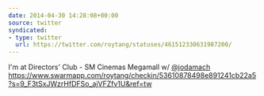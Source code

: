 ```yaml
---
date: 2014-04-30 14:28:08+00:00
source: twitter
syndicated:
- type: twitter
  url: https://twitter.com/roytang/statuses/461512330631987200/
---
```


I'm at Directors' Club - SM Cinemas Megamall w/ [@jodamach](https://twitter.com/jodamach/) https://www.swarmapp.com/roytang/checkin/53610878498e891241cb22a5?s=9_F3tSxJWzrHfDFSo_ajVFZfv1U&ref=tw